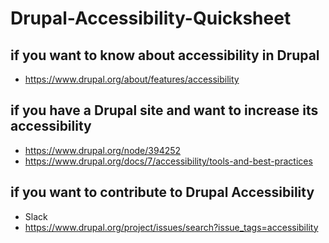 # Drupal-Accessibility-Quicksheet

## if you want to know about accessibility in Drupal
- https://www.drupal.org/about/features/accessibility
## if you have a Drupal site and want to increase its accessibility
- https://www.drupal.org/node/394252
- https://www.drupal.org/docs/7/accessibility/tools-and-best-practices
## if you want to contribute to Drupal Accessibility
- Slack
- https://www.drupal.org/project/issues/search?issue_tags=accessibility
